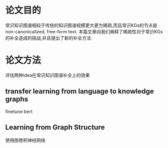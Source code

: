 # 论文目的
常识知识图谱相较于传统的知识图谱规模更大更为稀疏,而且常识KGs的节点是non-canonicalized, free-form text. 本篇文章向我们阐释了稀疏性对于常识KGs的补全造成的挑战,并且提出了新的补全方法.
# 论文方法
评估两种idea在常识知识图谱补全上的效果
## transfer learning from language to knowledge graphs
finetune bert
## Learning from Graph Structure
使用图卷积神经网络

